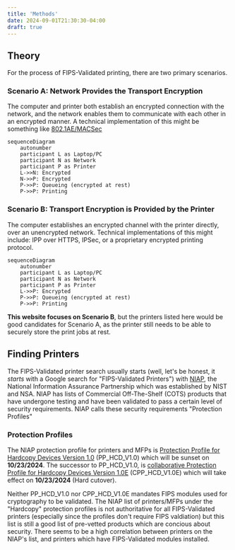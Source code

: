 ```yaml
---
title: 'Methods'
date: 2024-09-01T21:30:30-04:00
draft: true
---
```

## Theory
For the process of FIPS-Validated printing, there are two primary scenarios. 
### Scenario A: Network Provides the Transport Encryption
The computer and printer both establish an encrypted connection with the network, and the network enables them to communicate with each other in an encrypted manner. A technical implementation of this might be something like [802.1AE/MACSec](https://www.juniper.net/documentation/us/en/software/junos/security-services/topics/topic-map/understanding_media_access_control_security_qfx_ex.html)
```mermaid
sequenceDiagram
    autonumber
    participant L as Laptop/PC
    participant N as Network
    participant P as Printer
    L->>N: Encrypted
    N->>P: Encrypted
    P->>P: Queueing (encrypted at rest)
    P->>P: Printing
```

### Scenario B: Transport Encryption is Provided by the Printer
The computer establishes an encrypted channel with the printer directly, over an unencrypted network. Technical implementations of this might include: IPP over HTTPS, IPSec, or a proprietary encrypted printing protocol.
```mermaid
sequenceDiagram
    autonumber
    participant L as Laptop/PC
    participant N as Network
    participant P as Printer
    L->>P: Encrypted
    P->>P: Queueing (encrypted at rest)
    P->>P: Printing
```

**This website focuses on Scenario B**, but the printers listed here would be good candidates for Scenario A, as the printer still needs to be able to securely store the print jobs 
at rest.

## Finding Printers
The FIPS-Validated printer search usually starts (well, let's be honest, it *starts* with a Google search for "FIPS-Validated Printers") with [NIAP](https://www.niap-ccevs.org/), the National Information Assurance Partnership which was established by NIST and NSA. NIAP has lists of Commercial Off-The-Shelf (COTS) products that have undergone testing and have been validated to pass a certain level of security requirements. NIAP calls these security requirements "Protection Profiles" 

### Protection Profiles
The NIAP protection profile for printers and MFPs is [Protection Profile for Hardcopy Devices Version 1.0](https://www.niap-ccevs.org/protectionprofiles/317) (PP_HCD_V1.0) which will be sunset on **10/23/2024**. 
The successor to PP_HCD_V1.0, is [collaborative Protection Profile for Hardcopy Devices Version 1.0E](https://www.niap-ccevs.org/protectionprofiles/483) (CPP_HCD_V1.0E) which will take effect on **10/23/2024** (Hard cutover).

Neither PP_HCD_V1.0 nor CPP_HCD_V1.0E mandates FIPS modules used for cryptography to be validated. 
The NIAP list of printers/MFPs under the "Hardcopy" protection profiles is not authoritative for all FIPS-Validated printers (especially since the profiles don't require FIPS valdiation) but this list is still a good list of pre-vetted products which are concious about security. There seems to be a high correlation between printers on the NIAP's list, and printers which have FIPS-Validated modules installed.
